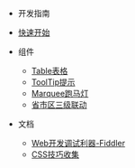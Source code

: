 - 开发指南
 - [快速开始](doc/quickstart.md)

- 组件
  - [Table表格](doc/table.md)
  - [ToolTip提示](doc/tooltip.md)
  - [Marquee跑马灯](doc/marquee.md)
  - [省市区三级联动](doc/cascader.md)
- 文档
  - [Web开发调试利器-Fiddler](blog/fiddler.md)
  - [CSS技巧收集](blog/css.md)